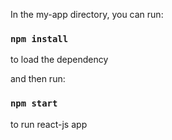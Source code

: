 In the my-app directory, you can run:

### `npm install`

to load the dependency

and then run:

### `npm start`

to run react-js app

